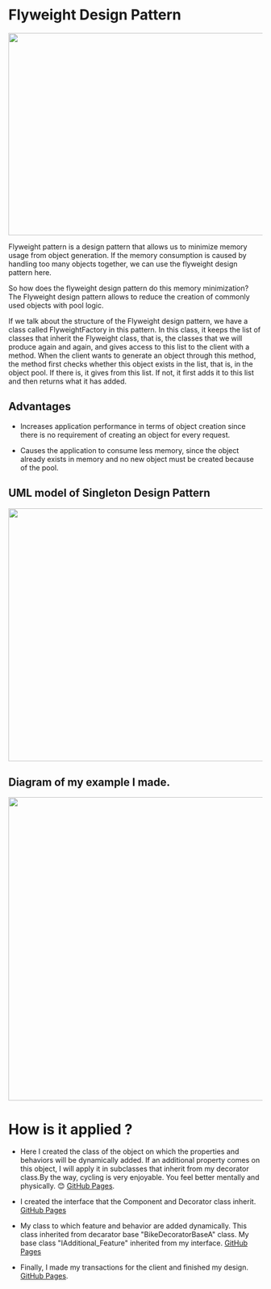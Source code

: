 # Flyweight Design Pattern


<img src="https://refactoring.guru/images/patterns/content/flyweight/flyweight.png?id=e34fbacb847dd609b5e68aaf252c4db0" width="700" height="400">


Flyweight pattern is a design pattern that allows us to minimize memory usage from object generation. If the memory consumption is caused by handling too many objects together, we can use the flyweight design pattern here.

So how does the flyweight design pattern do this memory minimization? The Flyweight design pattern allows to reduce the creation of commonly used objects with pool logic.

If we talk about the structure of the Flyweight design pattern, we have a class called FlyweightFactory in this pattern. In this class, it keeps the list of classes that inherit the Flyweight class, that is, the classes that we will produce again and again, and gives access to this list to the client with a method. When the client wants to generate an object through this method, the method first checks whether this object exists in the list, that is, in the object pool. If there is, it gives from this list. If not, it first adds it to this list and then returns what it has added.

## Advantages

- Increases application performance in terms of object creation since there is no requirement of creating an object for every request.
 
- Causes the application to consume less memory, since the object already exists in memory and no new object must be created because of the pool.

## UML model of Singleton Design Pattern

<img src="http://cagataykiziltan.net/wp-content/uploads/2020/08/Flyweight-768x416.gif" width="700" height="500">

## Diagram of my example I made.

<img src="https://user-images.githubusercontent.com/96787308/158081334-c90bf5c7-478c-4a46-a36b-254848fafe1f.png" width="700" height="600">


# How is it applied ?

- Here I created the class of the object on which the properties and behaviors will be dynamically added. If an additional property comes on this object, I will apply it in subclasses that inherit from my decorator class.By the way, cycling is very enjoyable. You feel better mentally and physically. :blush: [GitHub Pages](https://github.com/oguzhanKomcu/Design_Patterns/blob/master/Structural_Patterns/Decorator_Pattern/Concrete/Bike.cs).

- I created the interface that the Component and Decorator class inherit. [GitHub Pages](https://github.com/oguzhanKomcu/Design_Patterns/blob/master/Structural_Patterns/Decorator_Pattern/Interface/IAdditional_Feature.cs)
 
- My class to which feature and behavior are added dynamically. This class inherited from decarator base "BikeDecoratorBaseA" class. My base class "IAdditional_Feature" inherited from my interface. [GitHub Pages](https://github.com/oguzhanKomcu/Design_Patterns/blob/master/Structural_Patterns/Decorator_Pattern/Decorators/BikeDecoratorBaseA.cs)

- Finally, I made my transactions for the client and finished my design. [GitHub Pages](https://github.com/oguzhanKomcu/Design_Patterns/blob/master/Structural_Patterns/Decorator_Pattern/Program.cs).
